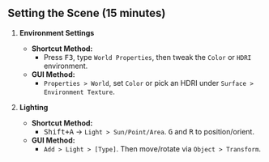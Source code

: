 ## Setting the Scene (15 minutes)

1. **Environment Settings**  
   - **Shortcut Method:**  
     - Press <kbd>F3</kbd>, type `World Properties`, then tweak the `Color` or `HDRI` environment.  
   - **GUI Method:**  
     - `Properties > World`, set `Color` or pick an HDRI under `Surface > Environment Texture`.

2. **Lighting**  
   - **Shortcut Method:**  
     - <kbd>Shift+A</kbd> → `Light > Sun/Point/Area`. <kbd>G</kbd> and <kbd>R</kbd> to position/orient.  
   - **GUI Method:**  
     - `Add > Light > [Type]`. Then move/rotate via `Object > Transform`.
